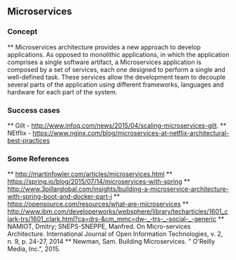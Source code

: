 ## Microservices

### Concept

** Microservices architecture provides a new approach to develop applications. As opposed to monolithic applications, in which the application comprises a single software artifact, a Microservices application is composed by a set of services, each one designed to perform a single and well-defined task. These services allow the development team to decouple several parts of the application using different frameworks, languages and hardware for each part of the system.

### Success cases

** Gilt - http://www.infoq.com/news/2015/04/scaling-microservices-gilt. 
** NEtflix - https://www.nginx.com/blog/microservices-at-netflix-architectural-best-practices

### Some References

** http://martinfowler.com/articles/microservices.html
** https://spring.io/blog/2015/07/14/microservices-with-spring
** http://www.3pillarglobal.com/insights/building-a-microservice-architecture-with-spring-boot-and-docker-part-i
** https://opensource.com/resources/what-are-microservices
** http://www.ibm.com/developerworks/websphere/library/techarticles/1601_clark-trs/1601_clark.html?ca=drs-&cm_mmc=dw-_-trs-_-social-_-generic
** NAMIOT, Dmitry; SNEPS-SNEPPE, Manfred. On Micro-services Architecture. International Journal of Open Information Technologies, v. 2, n. 9, p. 24-27, 2014
** Newman, Sam. Building Microservices. " O'Reilly Media, Inc.", 2015.




